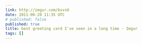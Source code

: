```yaml
---
link: http://imgur.com/bsvsU
date: 2011-06-20 11:35 UTC
# published: false
published: true
title: best greeting card I've seen in a long time - Imgur
tags: []
---
```



